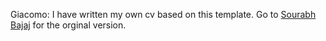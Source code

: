 Giacomo: I have written my own cv based on this template. Go to [Sourabh Bajaj](https://github.com/sb2nov/resume) for the orginal version.
